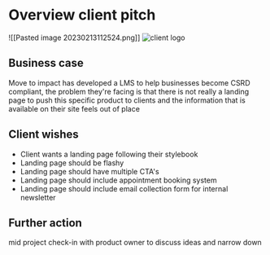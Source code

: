 # Overview client pitch

![[Pasted image 20230213112524.png]]
![client logo](https://movetoimpact.com/wp-content/uploads/2021/09/Bildschirmfoto-2021-09-06-um-21.03.03.png "Client logo")

## Business case
Move to impact has developed a LMS to help businesses become CSRD compliant, the problem they're facing is that there is not really a landing page to push this specific product to clients and the information that is available on their site feels out of place

## Client wishes
- Client wants a landing page following their stylebook
- Landing page should be flashy
- Landing page should have multiple CTA's
- Landing page should include appointment booking system
- Landing page should include email collection form for internal newsletter

## Further action
mid project check-in with product owner to discuss ideas and narrow down

